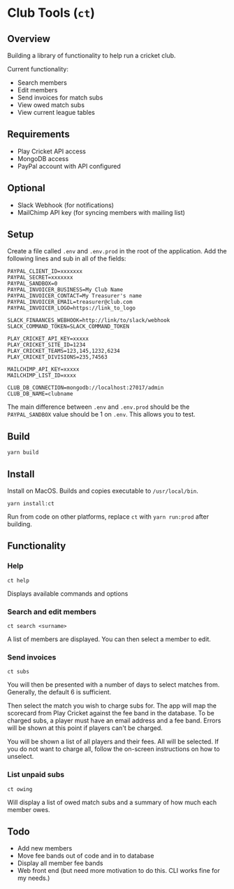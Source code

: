 # Club Tools (`ct`)

## Overview
Building a library of functionality to help run a cricket club.

Current functionality:
* Search members
* Edit members 
* Send invoices for match subs
* View owed match subs
* View current league tables

## Requirements
* Play Cricket API access
* MongoDB access
* PayPal account with API configured

## Optional
* Slack Webhook (for notifications)
* MailChimp API key (for syncing members with mailing list)

## Setup
Create a file called `.env` and `.env.prod` in the root of the application. Add the following lines and sub in all of the fields:
```
PAYPAL_CLIENT_ID=xxxxxxx
PAYPAL_SECRET=xxxxxxx
PAYPAL_SANDBOX=0
PAYPAL_INVOICER_BUSINESS=My Club Name
PAYPAL_INVOICER_CONTACT=My Treasurer's name
PAYPAL_INVOICER_EMAIL=treasurer@club.com
PAYPAL_INVOICER_LOGO=https://link_to_logo

SLACK_FINAANCES_WEBHOOK=http://link/to/slack/webhook
SLACK_COMMAND_TOKEN=SLACK_COMMAND_TOKEN

PLAY_CRICKET_API_KEY=xxxxx
PLAY_CRICKET_SITE_ID=1234
PLAY_CRICKET_TEAMS=123,145,1232,6234
PLAY_CRICKET_DIVISIONS=235,74563

MAILCHIMP_API_KEY=xxxxx
MAILCHIMP_LIST_ID=xxxx

CLUB_DB_CONNECTION=mongodb://localhost:27017/admin
CLUB_DB_NAME=clubname
```

The main difference between `.env` and `.env.prod` should be the `PAYPAL_SANDBOX` value should be 1 on `.env`. This allows you to test.

## Build
```
yarn build
```
## Install
Install on MacOS. Builds and copies executable to `/usr/local/bin`.
```
yarn install:ct
```

Run from code on other platforms, replace `ct` with `yarn run:prod` after building.

## Functionality

### Help
```
ct help
```
Displays available commands and options

### Search and edit members
```
ct search <surname>
```
A list of members are displayed. You can then select a member to edit.

### Send invoices
```
ct subs
```
You will then be presented with a number of days to select matches from. Generally, the default 6 is sufficient.

Then select the match you wish to charge subs for. The app will map the scorecard from Play Cricket against the fee band in the database. To be charged subs, a player must have an email address and a fee band. Errors will be shown at this point if players can't be charged.

You will be shown a list of all players and their fees. All will be selected. If you do not want to charge all, follow the on-screen instructions on how to unselect.

### List unpaid subs
```
ct owing
```
Will display a list of owed match subs and a summary of how much each member owes.

## Todo
* Add new members
* Move fee bands out of code and in to database
* Display all member fee bands
* Web front end (but need more motivation to do this. CLI works fine for my needs.)
